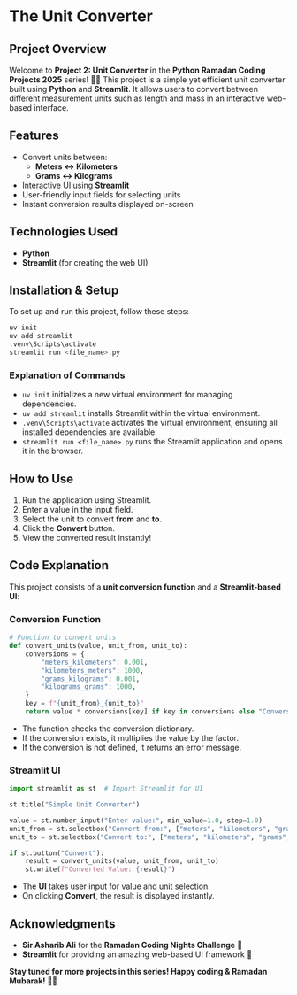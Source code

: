 # The Unit Converter

## Project Overview

Welcome to **Project 2: Unit Converter** in the **Python Ramadan Coding Projects 2025** series! 🌙✨ This project is a simple yet efficient unit converter built using **Python** and **Streamlit**. It allows users to convert between different measurement units such as length and mass in an interactive web-based interface.

## Features

- Convert units between:
  - **Meters ↔ Kilometers**
  - **Grams ↔ Kilograms**
- Interactive UI using **Streamlit**
- User-friendly input fields for selecting units
- Instant conversion results displayed on-screen

## Technologies Used

- **Python**
- **Streamlit** (for creating the web UI)

## Installation & Setup

To set up and run this project, follow these steps:

```sh
uv init
uv add streamlit
.venv\Scripts\activate
streamlit run <file_name>.py
```

### Explanation of Commands

- `uv init` initializes a new virtual environment for managing dependencies.
- `uv add streamlit` installs Streamlit within the virtual environment.
- `.venv\Scripts\activate` activates the virtual environment, ensuring all installed dependencies are available.
- `streamlit run <file_name>.py` runs the Streamlit application and opens it in the browser.

## How to Use

1. Run the application using Streamlit.
2. Enter a value in the input field.
3. Select the unit to convert **from** and **to**.
4. Click the **Convert** button.
5. View the converted result instantly!

## Code Explanation

This project consists of a **unit conversion function** and a **Streamlit-based UI**:

### Conversion Function

```python
# Function to convert units
def convert_units(value, unit_from, unit_to):
    conversions = {
        "meters_kilometers": 0.001,
        "kilometers_meters": 1000,
        "grams_kilograms": 0.001,
        "kilograms_grams": 1000,
    }
    key = f"{unit_from}_{unit_to}"
    return value * conversions[key] if key in conversions else "Conversion not supported"
```

- The function checks the conversion dictionary.
- If the conversion exists, it multiplies the value by the factor.
- If the conversion is not defined, it returns an error message.

### Streamlit UI

```python
import streamlit as st  # Import Streamlit for UI

st.title("Simple Unit Converter")

value = st.number_input("Enter value:", min_value=1.0, step=1.0)
unit_from = st.selectbox("Convert from:", ["meters", "kilometers", "grams", "kilograms"])
unit_to = st.selectbox("Convert to:", ["meters", "kilometers", "grams", "kilograms"])

if st.button("Convert"):
    result = convert_units(value, unit_from, unit_to)
    st.write(f"Converted Value: {result}")
```

- The **UI** takes user input for value and unit selection.
- On clicking **Convert**, the result is displayed instantly.

## Acknowledgments

- **Sir Asharib Ali** for the **Ramadan Coding Nights Challenge** 🎯
- **Streamlit** for providing an amazing web-based UI framework 🚀

**Stay tuned for more projects in this series! Happy coding & Ramadan Mubarak! 🌙🤲**

